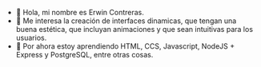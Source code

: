 - 👋 Hola, mi nombre es Erwin Contreras.
- 👀 Me interesa la creación de interfaces dinamicas, que tengan una buena estética, que incluyan animaciones y que sean intuitivas para los usuarios.
- 🌱 Por ahora estoy aprendiendo HTML, CCS, Javascript, NodeJS + Express y PostgreSQL, entre otras cosas.

<!---
erwin-cc/erwin-cc is a ✨ special ✨ repository because its `README.md` (this file) appears on your GitHub profile.
You can click the Preview link to take a look at your changes.
--->
